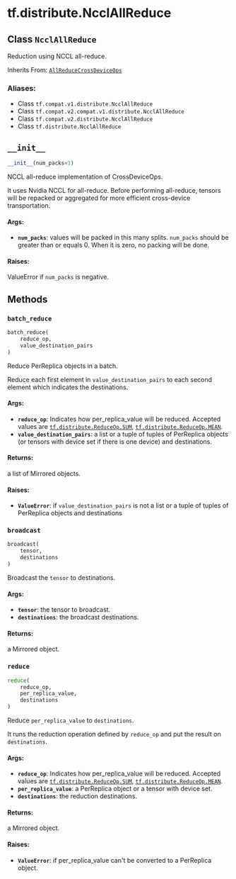 <div itemscope itemtype="http://developers.google.com/ReferenceObject">
<meta itemprop="name" content="tf.distribute.NcclAllReduce" />
<meta itemprop="path" content="Stable" />
<meta itemprop="property" content="__init__"/>
<meta itemprop="property" content="batch_reduce"/>
<meta itemprop="property" content="broadcast"/>
<meta itemprop="property" content="reduce"/>
</div>

# tf.distribute.NcclAllReduce

## Class `NcclAllReduce`

Reduction using NCCL all-reduce.

Inherits From: [`AllReduceCrossDeviceOps`](../../tf/contrib/distribute/AllReduceCrossDeviceOps.md)

### Aliases:

* Class `tf.compat.v1.distribute.NcclAllReduce`
* Class `tf.compat.v2.compat.v1.distribute.NcclAllReduce`
* Class `tf.compat.v2.distribute.NcclAllReduce`
* Class `tf.distribute.NcclAllReduce`

<!-- Placeholder for "Used in" -->


<h2 id="__init__"><code>__init__</code></h2>

``` python
__init__(num_packs=1)
```

NCCL all-reduce implementation of CrossDeviceOps.

It uses Nvidia NCCL for all-reduce. Before performing all-reduce, tensors
will be repacked or aggregated for more efficient cross-device
transportation.

#### Args:


* <b>`num_packs`</b>: values will be packed in this many splits.  `num_packs` should
  be greater than or equals 0. When it is zero, no packing will be done.


#### Raises:

ValueError if `num_packs` is negative.




## Methods

<h3 id="batch_reduce"><code>batch_reduce</code></h3>

``` python
batch_reduce(
    reduce_op,
    value_destination_pairs
)
```

Reduce PerReplica objects in a batch.

Reduce each first element in `value_destination_pairs` to each second
element which indicates the destinations.

#### Args:


* <b>`reduce_op`</b>: Indicates how per_replica_value will be reduced. Accepted
  values are <a href="../../tf/distribute/ReduceOp.md#SUM"><code>tf.distribute.ReduceOp.SUM</code></a>, <a href="../../tf/distribute/ReduceOp.md#MEAN"><code>tf.distribute.ReduceOp.MEAN</code></a>.
* <b>`value_destination_pairs`</b>: a list or a tuple of tuples of PerReplica objects
  (or tensors with device set if there is one device) and destinations.


#### Returns:

a list of Mirrored objects.



#### Raises:


* <b>`ValueError`</b>: if `value_destination_pairs` is not a list or a tuple of
  tuples of PerReplica objects and destinations

<h3 id="broadcast"><code>broadcast</code></h3>

``` python
broadcast(
    tensor,
    destinations
)
```

Broadcast the `tensor` to destinations.


#### Args:


* <b>`tensor`</b>: the tensor to broadcast.
* <b>`destinations`</b>: the broadcast destinations.


#### Returns:

a Mirrored object.


<h3 id="reduce"><code>reduce</code></h3>

``` python
reduce(
    reduce_op,
    per_replica_value,
    destinations
)
```

Reduce `per_replica_value` to `destinations`.

It runs the reduction operation defined by `reduce_op` and put the
result on `destinations`.

#### Args:


* <b>`reduce_op`</b>: Indicates how per_replica_value will be reduced. Accepted
  values are <a href="../../tf/distribute/ReduceOp.md#SUM"><code>tf.distribute.ReduceOp.SUM</code></a>, <a href="../../tf/distribute/ReduceOp.md#MEAN"><code>tf.distribute.ReduceOp.MEAN</code></a>.
* <b>`per_replica_value`</b>: a PerReplica object or a tensor with device set.
* <b>`destinations`</b>: the reduction destinations.


#### Returns:

a Mirrored object.



#### Raises:


* <b>`ValueError`</b>: if per_replica_value can't be converted to a PerReplica
  object.



